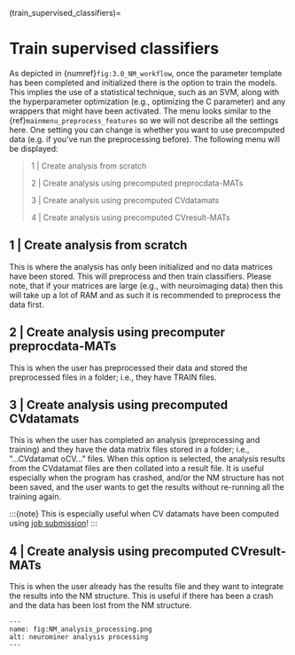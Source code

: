 (train_supervised_classifiers)=
# Train supervised classifiers

As depicted in {numref}`fig:3.0_NM_workflow`, once the parameter template has been completed and initialized there is the option to train the models. This implies the use of a statistical technique, such as an SVM, along with the hyperparameter optimization (e.g., optimizing the C parameter) and any wrappers that might have been activated. The menu looks similar to the {ref}`mainmenu_preprocess_features` so we will not describe all the settings here. One setting you can change is whether you want to use precomputed data (e.g. if you've run the preprocessing before). The following menu will be displayed:

> 1 | Create analysis from scratch
>
> 2 | Create analysis using precomputed preprocdata-MATs
>
> 3 | Create analysis using precomputed CVdatamats
>
> 4 | Create analysis using precomputed CVresult-MATs

## 1 | Create analysis from scratch
This is where the analysis has only been initialized and no data matrices have been stored. This will preprocess and then train classifiers. Please note, that if your matrices are large (e.g., with neuroimaging data) then this will take up a lot of RAM and as such it is recommended to preprocess the data first.

## 2 | Create analysis using precomputer preprocdata-MATs
This is when the user has preprocessed their data and stored the preprocessed files in a folder; i.e., they have TRAIN files.

## 3 | Create analysis using precomputed CVdatamats
This is when the user has completed an analysis (preprocessing and training) and they have the data matrix files stored in a folder; i.e., ”...CVdatamat oCV...” files. When this option is selected, the analysis results from the CVdatamat files are then collated into a result file. It is useful especially when the program has crashed, and/or the NM structure has not been saved, and the user wants to get the results without re-running all the training again.

:::{note}
This is especially useful when CV datamats have been computed using [job submission](5.01_NM_compilation)!
:::

## 4 | Create analysis using precomputed CVresult-MATs
This is when the user already has the results file and they want to integrate the results into the NM structure. This is useful if there has been a crash and the data has been lost from the NM structure.

```{figure} Images/NM_analysis_processing.png
---
name: fig:NM_analysis_processing.png
alt: neurominer analysis processing
---
```
